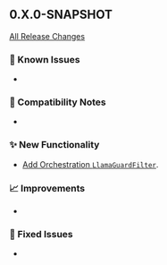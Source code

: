 ## 0.X.0-SNAPSHOT

[All Release Changes](https://github.com/SAP/ai-sdk-java/releases/)

### 🚧 Known Issues

-

### 🔧 Compatibility Notes

-

### ✨ New Functionality

- [Add Orchestration `LlamaGuardFilter`](../guides/ORCHESTRATION_CHAT_COMPLETION.md#chat-completion-filter).

### 📈 Improvements

-

### 🐛 Fixed Issues

- 
